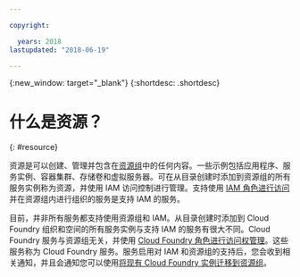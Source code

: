 ```yaml
---

copyright:

  years: 2018
lastupdated: "2018-06-19"

---
```


{:new_window: target="_blank"}
{:shortdesc: .shortdesc}


# 什么是资源？
{: #resource}

资源是可以创建、管理并包含在[资源组](/docs/resources/resourcegroups.html#rgs)中的任何内容。一些示例包括应用程序、服务实例、容器集群、存储卷和虚拟服务器。可在从目录创建时添加到资源组的所有服务实例称为资源，并使用 IAM 访问控制进行管理。支持使用 [IAM 角色进行访问](/docs/iam/users_roles.html#iamusermanrol)并在资源组内进行组织的服务是支持 IAM 的服务。

目前，并非所有服务都支持使用资源组和 IAM。从目录创建时添加到 Cloud Foundry 组织和空间的所有服务实例与支持 IAM 的服务有很大不同。Cloud Foundry 服务与资源组无关，并使用 [Cloud Foundry 角色进行访问权管理](/docs/iam/cfaccess.html#cfaccess)。这些服务称为 Cloud Foundry 服务。服务启用对 IAM 和资源组的支持后，您会收到相关通知，并且会通知您可以使用[将现有 Cloud Foundry 实例迁移到资源组](/docs/resources/instance_migration.html#migrate)。

